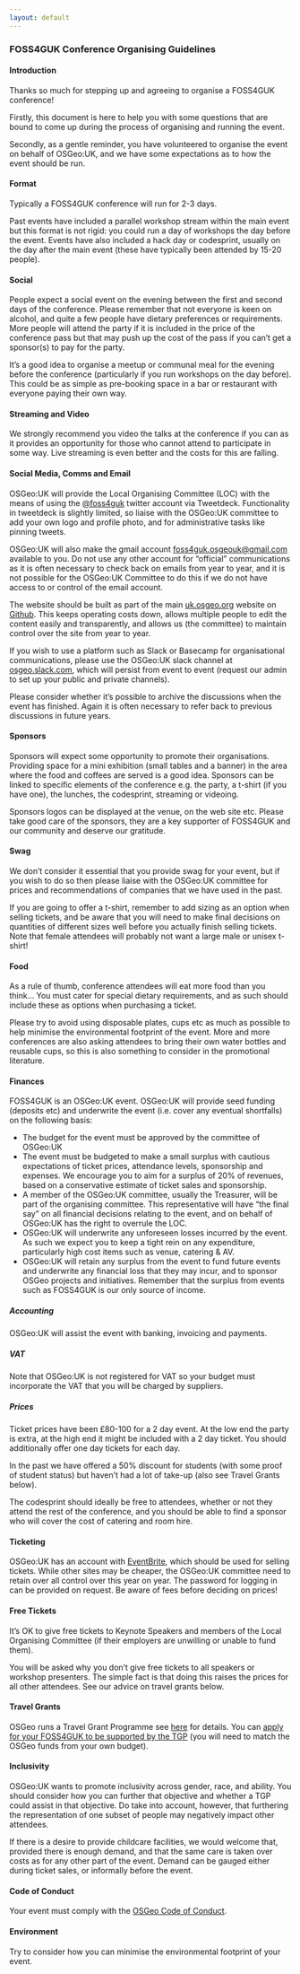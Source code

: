 ```yaml
---
layout: default
---
```


### FOSS4GUK Conference Organising Guidelines

#### Introduction

Thanks so much for stepping up and agreeing to organise a FOSS4GUK conference!

Firstly, this document is here to help you with some questions that are bound to come up during the process of organising and running the event. 

Secondly, as a gentle reminder, you have volunteered to organise the event on behalf of OSGeo:UK, and we have some expectations as to how the event should be run.

#### Format

Typically a FOSS4GUK conference will run for 2-3 days. 

Past events have included a parallel workshop stream within the main event but this format is not rigid: you could run a day of workshops the day before the event. Events have also included a hack day or codesprint, usually on the day after the main event (these have typically been attended by 15-20 people).

#### Social

People expect a social event on the evening between the first and second days of the conference. Please remember that not everyone is keen on alcohol, and quite a few people have dietary preferences or requirements. More people will attend the party if it is included in the price of the conference pass but that may push up the cost of the pass if you can’t get a sponsor(s) to pay for the party.

It’s a good idea to organise a meetup or communal meal for the evening before the conference (particularly if you run workshops on the day before). This could be as simple as pre-booking space in a bar or restaurant with everyone paying their own way.

#### Streaming and Video

We strongly recommend you video the talks at the conference if you can as it provides an opportunity for those who cannot attend to participate in some way. Live streaming is even better and the costs for this are falling. 

#### Social Media, Comms and Email

OSGeo:UK will provide the Local Organising Committee (LOC) with the means of using the [@foss4guk](https://twitter.com/foss4guk) twitter account via Tweetdeck. Functionality in tweetdeck is slightly limited, so liaise with the OSGeo:UK committee to add your own logo and profile photo, and for administrative tasks like pinning tweets. 

OSGeo:UK will also make the gmail account foss4guk.osgeouk@gmail.com available to you. Do not use any other account for “official” communications as it is often necessary to check back on emails from year to year, and it is not possible for the OSGeo:UK Committee to do this if we do not have access to or control of the email account.

The website should be built as part of the main [uk.osgeo.org](uk.osgeo.org) website on [Github](https://github.com/osgeouk/website). This keeps operating costs down, allows multiple people to edit the content easily and transparently, and allows us (the committee) to maintain control over the site from year to year. 

If you wish to use a platform such as Slack or Basecamp for organisational communications, please use the OSGeo:UK slack channel at [osgeo.slack.com](osgeo.slack.com), which will persist from event to event (request our admin to set up your public and private channels).

Please consider whether it’s possible to archive the discussions when the event has finished. Again it is often necessary to refer back to previous discussions in future years.

#### Sponsors

Sponsors will expect some opportunity to promote their organisations. 
Providing space for a mini exhibition (small tables and a banner) in the area where the food and coffees are served is a good idea.
Sponsors can be linked to specific elements of the conference e.g. the party, a t-shirt (if you have one), the lunches, the codesprint, streaming or videoing.

Sponsors logos can be displayed at the venue, on the web site etc.
Please take good care of the sponsors, they are a key supporter of FOSS4GUK and our community and deserve our gratitude.

#### Swag

We don’t consider it essential that you provide swag for your event, but if you wish to do so then please liaise with the OSGeo:UK committee for prices and recommendations of companies that we have used in the past. 

If you are going to offer a t-shirt, remember to add sizing as an option when selling tickets, and be aware that you will need to make final decisions on quantities of different sizes well before you actually finish selling tickets. Note that female attendees will probably not want a large male or unisex t-shirt!

#### Food

As a rule of thumb, conference attendees will eat more food than you think…
You must cater for special dietary requirements, and as such should include these as options when purchasing a ticket.

Please try to avoid using disposable plates, cups etc as much as possible to help minimise the environmental footprint of the event.
More and more conferences are also asking attendees to bring their own water bottles and reusable cups, so this is also something to consider in the promotional literature.

#### Finances

FOSS4GUK is an OSGeo:UK event. OSGeo:UK will provide seed funding (deposits etc) and underwrite the event (i.e. cover any eventual shortfalls) on the following basis:

 * The budget for the event must be approved by the committee of OSGeo:UK
 * The event must be budgeted to make a small surplus with cautious expectations of ticket prices, attendance levels, sponsorship and expenses. We encourage you to aim for a surplus of 20% of revenues, based on a conservative estimate of ticket sales and sponsorship.
 * A member of the OSGeo:UK committee, usually the Treasurer, will be part of the organising committee. This representative will have “the final say” on all financial decisions relating to the event, and on behalf of OSGeo:UK has the right to overrule the LOC.
 * OSGeo:UK will underwrite any unforeseen losses incurred by the event. As such we expect you to keep a tight rein on any expenditure, particularly high cost items such as venue, catering & AV.
 * OSGeo:UK will retain any surplus from the event to fund future events and underwrite any financial loss that they may incur, and to sponsor OSGeo projects and initiatives. Remember that the surplus from events such as FOSS4GUK is our only source of income.

##### Accounting

OSGeo:UK will assist the event with banking, invoicing and payments.

##### VAT

Note that OSGeo:UK is not registered for VAT so your budget must incorporate the VAT that you will be charged by suppliers.

##### Prices

Ticket prices have been £80-100 for a 2 day event. At the low end the party is extra, at the high end it might be included with a 2 day ticket. 
You should additionally offer one day tickets for each day.

In the past we have offered a 50% discount for students (with some proof of student status) but haven’t had a lot of take-up (also see Travel Grants below).

The codesprint should ideally be free to attendees, whether or not they attend the rest of the conference, and you should be able to find a sponsor who will cover the cost of catering and room hire.

#### Ticketing

OSGeo:UK has an account with [EventBrite](https://www.eventbrite.co.uk/), which should be used for selling tickets. While other sites may be cheaper, the OSGeo:UK committee need to retain over all control over this year on year. The password for logging in can be provided on request. Be aware of fees before deciding on prices!

#### Free Tickets

It’s OK to give free tickets to Keynote Speakers and members of the Local Organising Committee (if their employers are unwilling or unable to fund them). 

You will be asked why you don’t give free tickets to all speakers or workshop presenters. The simple fact is that doing this raises the prices for all other attendees. See our advice on travel grants below.

#### Travel Grants

OSGeo runs a Travel Grant Programme see [here](https://www.osgeo.org/initiatives/foss4g-travel-grant-program/) for details. 
You can [apply for your FOSS4GUK to be supported by the TGP](https://wiki.osgeo.org/wiki/FOSS4G_Travel_Grant_Programme_Cookbook) (you will need to match the OSGeo funds from your own budget).

#### Inclusivity

OSGeo:UK wants to promote inclusivity across gender, race, and ability. You should consider how you can further that objective and whether a TGP could assist in that objective. Do take into account, however, that  furthering the representation of one subset of people may negatively impact other attendees.

If there is a desire to provide childcare facilities, we would welcome that, provided there is enough demand, and that the same care is taken over costs as for any other part of the event. Demand can be gauged either during ticket sales, or informally before the event.

#### Code of Conduct

Your event must comply with the [OSGeo Code of Conduct](https://www.osgeo.org/code_of_conduct/).

#### Environment

Try to consider how you can minimise the environmental footprint of your event. 





